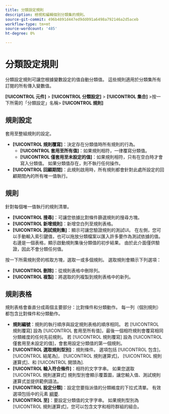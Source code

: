 ```yaml
---
title: 分類設定規則
description: 檢視和編輯個別分類集的規則。
source-git-commit: 496b4891d447ed9dd091a6498a792146a2d5aceb
workflow-type: tm+mt
source-wordcount: '485'
ht-degree: 0%

---
```


# 分類設定規則

分類設定規則可讓您根據變數設定的值自動分類值。 這些規則適用於分類集所有訂閱的所有傳入變數值。

**[!UICONTROL 元件]** > **[!UICONTROL 分類設定]** > **[!UICONTROL 集合]** >按一下所需的「分類設定」名稱> **[!UICONTROL 規則]**

## 規則設定

套用至整組規則的設定。

* **[!UICONTROL 規則覆寫]**：決定存在分類值時所有規則的行為。
   * **[!UICONTROL 套用至所有值]**：如果規則相符，一律覆寫分類值。
   * **[!UICONTROL 僅套用至未設定的值]**：如果規則相符，只有在空白時才會寫入分類值。 如果分類值存在，則不執行任何操作。
* **[!UICONTROL 回顧期間]**：此規則啟用時，所有規則都會針對此處所設定的回顧期間內的所有唯一值執行。

## 規則

針對每個唯一值執行的規則清單。

* **[!UICONTROL 搜尋]**：可讓您依據比對條件篩選規則的搜尋方塊。
* **[!UICONTROL 新增規則]**：新增空白列至規則表格。
* **[!UICONTROL 測試規則集]**：顯示可讓您驗證規則的測試UI。 在左側，您可以手動輸入索引鍵值，也可以拖放分類檔案以匯入許多要作為測試依據的值。 右邊是一個表格，顯示啟動規則集後分類值的初步結果。 由於此介面僅供驗證，因此不會分類任何值。

按一下所需規則旁的核取方塊，選取一或多個規則。 選取規則會顯示下列選項：

* **[!UICONTROL 刪除]**：從規則表格中刪除列。
* **[!UICONTROL 複製]**：將選取的列複製到規則表格中的新列。

## 規則表格

規則表格會垂直分成兩個主要部分：比對條件和分類動作。 每一列（個別規則）都包含比對條件和分類動作。

* **規則編號**：規則的執行順序與設定規則表格的順序相同。 若 [!UICONTROL 規則覆寫] 設為 [!UICONTROL 套用至所有值]，最後一個相符規則會覆寫相同分類維度的任何先前規則。 若 [!UICONTROL 規則覆寫] 設為 [!UICONTROL 僅套用至未設定的值]，會套用設定分類值的第一個規則。
* **[!UICONTROL 選取規則型別]**：規則條件。 選項包括 [!UICONTROL 包含]， [!UICONTROL 結尾為]， [!UICONTROL 規則運算式]， [!UICONTROL 規則運算式]、和 [!UICONTROL 開頭為].
* **[!UICONTROL 輸入符合條件]**：相符的文字字串。 如果您選取 [!UICONTROL 規則運算式] 規則型別會顯示覆蓋圖，讓您輸入值、測試規則運算式並提供範例語法。
* **[!UICONTROL 設定分類]**：設定您要指派值的分類維度的下拉式清單。 有效選項包括中的元素 [綱要](schema.md).
* **[!UICONTROL 至]**：要設定分類值的文字字串。 如果規則型別為 [!UICONTROL 規則運算式]，您可以包含文字和相符群組的組合。
